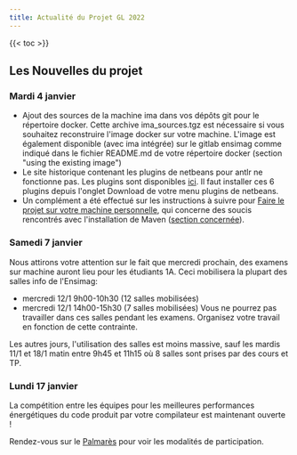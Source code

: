 ```yaml
---
title: Actualité du Projet GL 2022
---
```


{{< toc >}}

## Les Nouvelles du projet


### Mardi 4 janvier

* Ajout des sources de la machine ima dans vos dépôts git pour le répertoire docker. Cette archive ima_sources.tgz est nécessaire si vous souhaitez reconstruire l'image docker sur votre machine. L'image est également disponible (avec ima intégrée) sur le gitlab ensimag comme indiqué dans le fichier README.md de votre répertoire docker (section "using the existing image")
* Le site historique contenant les plugins de netbeans pour antlr ne fonctionne pas. Les plugins sont disponibles [ici](../data/antlr-plugins.zip). Il faut installer ces 6 plugins depuis l'onglet Download de votre menu plugins de netbeans.
* Un complément a été effectué sur les instructions à suivre pour [Faire le projet sur votre machine personnelle](https://projet-gl.pages.ensimag.fr/environnement/machine_perso/), qui concerne des soucis rencontrés avec l'installation de Maven ([section concernée](https://projet-gl.pages.ensimag.fr/environnement/machine_perso/#installation-de-maven)).

### Samedi 7 janvier

Nous attirons votre attention sur le fait que mercredi prochain, des examens sur machine auront lieu pour les étudiants 1A. Ceci mobilisera la plupart des salles info de l'Ensimag:
* mercredi 12/1 9h00-10h30 (12 salles mobilisées)
* mercredi 12/1 14h00-15h30 (7 salles mobilisées)
Vous ne pourrez pas travailler dans ces salles pendant les examens. Organisez votre travail en fonction de cette contrainte.

Les autres jours, l'utilisation des salles est moins massive, sauf les mardis 11/1 et 18/1 matin entre 9h45 et 11h15 où 8 salles sont prises par des cours et TP.

### Lundi 17 janvier

La compétition entre les équipes pour les meilleures performances énergétiques du code produit par votre compilateur est maintenant ouverte !

Rendez-vous sur le [Palmarès](https://projet-gl.pages.ensimag.fr/palmares) pour voir les modalités de participation.